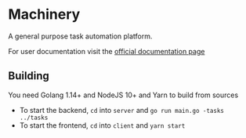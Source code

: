 # Machinery

A general purpose task automation platform.

For user documentation visit the [official documentation page][docs]

## Building

You need Golang 1.14+ and NodeJS 10+ and Yarn to build from sources

- To start the backend, `cd` into `server` and `go run main.go -tasks ../tasks`
- To start the frontend, `cd` into `client` and `yarn start`

[docs]: https://kinematic-ci.github.io/machinery
